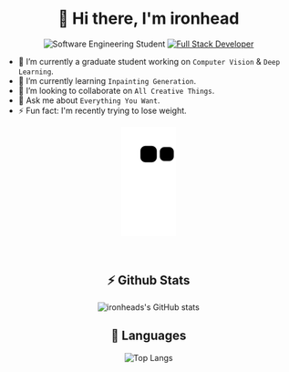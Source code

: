 <div align="center">

# 👋 Hi there, I'm ironhead

![Software Engineering Student](https://img.shields.io/badge/Software%20Engineering-student-brightgreen?style=for-the-badge&logo=/e/)
[![Full Stack Developer](https://img.shields.io/badge/developer-full%20stack-blueviolet?style=for-the-badge&logo=github)](https://github.com/ironheads)

</div>

- 🔭 I’m currently a graduate student working on `Computer Vision` & `Deep Learning`.
- 🌱 I’m currently learning `Inpainting Generation`.
- 👯 I’m looking to collaborate on `All Creative Things`.
- 💬 Ask me about `Everything You Want`.
- ⚡ Fun fact: I'm recently trying to lose weight. 

<div align="center">

![contribution grid snake](https://github.com/ironheads/ironheads/raw/output/github-contribution-grid-snake.svg)

<br />

## ⚡ Github Stats

![ironheads's GitHub stats](https://github-readme-stats.vercel.app/api?username=ironheads&show_icons=true&theme=radical)

## 🔧 Languages 

![Top Langs](https://github-readme-stats.vercel.app/api/top-langs/?username=ironheads)


</div>
<!--
**ironheads/ironheads** is a ✨ _special_ ✨ repository because its `README.md` (this file) appears on your GitHub profile.

Here are some ideas to get you started:

- 🔭 I’m currently working on ...
- 🌱 I’m currently learning ...
- 👯 I’m looking to collaborate on ...
- 🤔 I’m looking for help with ...
- 💬 Ask me about ...
- 📫 How to reach me: ...
- 😄 Pronouns: ...
- ⚡ Fun fact: ...
-->
